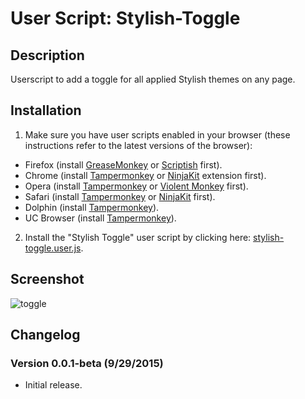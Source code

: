 User Script: Stylish-Toggle
============================

## Description

Userscript to add a toggle for all applied Stylish themes on any page.

## Installation

1. Make sure you have user scripts enabled in your browser (these instructions refer to the latest versions of the browser):

  * Firefox (install [GreaseMonkey](https://addons.mozilla.org/en-US/firefox/addon/greasemonkey/) or [Scriptish](https://addons.mozilla.org/en-US/firefox/addon/scriptish/) first).
  * Chrome (install [Tampermonkey](https://tampermonkey.net/?ext=dhdg&browser=chrome) or [NinjaKit](https://chrome.google.com/webstore/detail/gpbepnljaakggeobkclonlkhbdgccfek) extension first).
  * Opera (install [Tampermonkey](https://tampermonkey.net/?ext=dhdg&browser=opera) or [Violent Monkey](https://addons.opera.com/en/extensions/details/violent-monkey/) first).
  * Safari (install [Tampermonkey](https://tampermonkey.net/?ext=dhdg&browser=safari) or [NinjaKit](http://ss-o.net/safari/extension/NinjaKit.safariextz) first).
  * Dolphin (install [Tampermonkey](https://tampermonkey.net/?ext=dhdg&browser=dolphin)).
  * UC Browser (install [Tampermonkey](https://tampermonkey.net/?ext=dhdg&browser=ucweb)).

2. Install the "Stylish Toggle" user script by clicking here: [stylish-toggle.user.js](//StylishThemes/Stylish-Toggle/stylish-toggle.user.js).

## Screenshot

![toggle](https://cloud.githubusercontent.com/assets/136959/10171801/8afbfd8c-66a1-11e5-8bba-79e4f670321e.gif)

## Changelog

### Version 0.0.1-beta (9/29/2015)

* Initial release.
